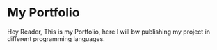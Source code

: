 # My Portfolio

Hey Reader, This is my Portfolio, here I will bw publishing my project in different programming languages.